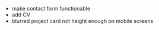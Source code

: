 - make contact form functionable
- add CV
- blurred project card not height enough on mobile screens
